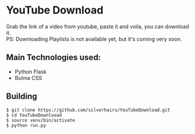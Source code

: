 # YouTube Download
Grab the link of a video from youtube, paste it and voila, you can download it.<br/>
PS: Downloading Playlists is not available yet, but it's coming very soon.

## Main Technologies used:
 - Python Flask
 - Bulma CSS
 
## Building
```
$ git clone https://github.com/silverhairs/YouTubeDownload.git
$ cd YouTubeDownlooad
$ source venv/bin/activate
$ python run.py
```
